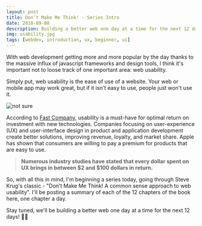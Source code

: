 ```yaml
---
layout: post
title: Don’t Make Me Think! - Series Intro
date: 2018-09-08
description: Building a better web one day at a time for the next 12 days!
img: usability.jpg
tags: [webdev, introduction, ux, beginner, ui]
---
```

With web development getting more and more popular by the day thanks to the massive influx of javascript frameworks and design tools, I think it's important not to loose track of one important area: web usability.

Simply put, web usability is the ease of use of a website. Your web or mobile app may work great, but if it isn't easy to use, people just won't use it. 

![not sure](https://thepracticaldev.s3.amazonaws.com/i/ralfrksf6gszxa7n6v0g.jpg)

According to [Fast Company](https://www.fastcompany.com/1669283/dollars-and-sense-the-business-case-for-investing-in-ui-design), usability is a must-have for optimal return on investment with new technologies. Companies focusing on user-experience (UX) and user-interface design in product and application development create better solutions, improving revenue, loyalty, and market share. Apple has shown that consumers are willing to pay a premium for products that are easy to use.

>**Numerous industry studies have stated that every dollar spent on UX brings in between $2 and $100 dollars in return.**

So, with all this in mind, I'm beginning a series today, going through Steve Krug's classic - "Don’t Make Me Think! A common sense approach to web usability". I'll be posting a summary of each of the 12 chapters of the book here, one chapter a day.

Stay tuned, we'll be building a better web one day at a time for the next 12 days! 
🎉🎉